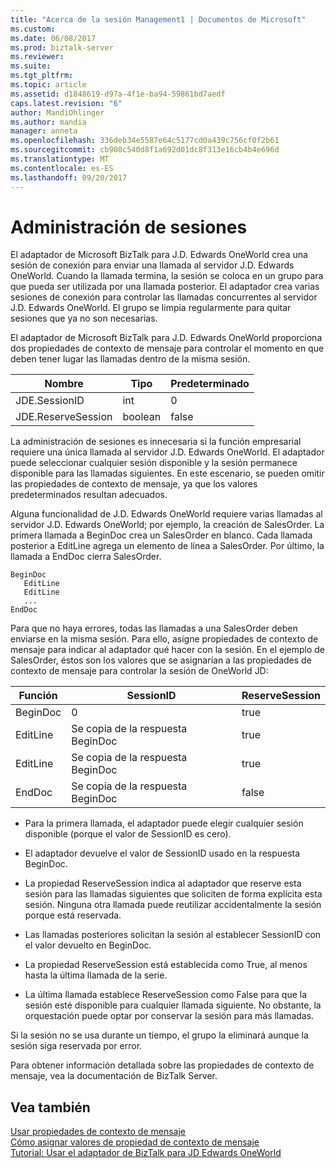 ```yaml
---
title: "Acerca de la sesión Management1 | Documentos de Microsoft"
ms.custom: 
ms.date: 06/08/2017
ms.prod: biztalk-server
ms.reviewer: 
ms.suite: 
ms.tgt_pltfrm: 
ms.topic: article
ms.assetid: d1848619-d97a-4f1e-ba94-59861bd7aedf
caps.latest.revision: "6"
author: MandiOhlinger
ms.author: mandia
manager: anneta
ms.openlocfilehash: 336deb34e5587e64c5177cd0a439c756cf0f2b61
ms.sourcegitcommit: cb908c540d8f1a692d01dc8f313e16cb4b4e696d
ms.translationtype: MT
ms.contentlocale: es-ES
ms.lasthandoff: 09/20/2017
---
```

# <a name="about-session-management"></a>Administración de sesiones
El adaptador de Microsoft BizTalk para J.D. Edwards OneWorld crea una sesión de conexión para enviar una llamada al servidor J.D. Edwards OneWorld. Cuando la llamada termina, la sesión se coloca en un grupo para que pueda ser utilizada por una llamada posterior. El adaptador crea varias sesiones de conexión para controlar las llamadas concurrentes al servidor J.D. Edwards OneWorld. El grupo se limpia regularmente para quitar sesiones que ya no son necesarias.  
  
 El adaptador de Microsoft BizTalk para J.D. Edwards OneWorld proporciona dos propiedades de contexto de mensaje para controlar el momento en que deben tener lugar las llamadas dentro de la misma sesión.  
  
|Nombre|Tipo|Predeterminado|  
|----------|----------|-------------|  
|JDE.SessionID|int|0|  
|JDE.ReserveSession|boolean|false|  
  
 La administración de sesiones es innecesaria si la función empresarial requiere una única llamada al servidor J.D. Edwards OneWorld. El adaptador puede seleccionar cualquier sesión disponible y la sesión permanece disponible para las llamadas siguientes. En este escenario, se pueden omitir las propiedades de contexto de mensaje, ya que los valores predeterminados resultan adecuados.  
  
 Alguna funcionalidad de J.D. Edwards OneWorld requiere varias llamadas al servidor J.D. Edwards OneWorld; por ejemplo, la creación de SalesOrder. La primera llamada a BeginDoc crea un SalesOrder en blanco. Cada llamada posterior a EditLine agrega un elemento de línea a SalesOrder. Por último, la llamada a EndDoc cierra SalesOrder.  
  
```  
BeginDoc  
   EditLine  
   EditLine  
   ...  
EndDoc  
```  
  
 Para que no haya errores, todas las llamadas a una SalesOrder deben enviarse en la misma sesión. Para ello, asigne propiedades de contexto de mensaje para indicar al adaptador qué hacer con la sesión. En el ejemplo de SalesOrder, éstos son los valores que se asignarían a las propiedades de contexto de mensaje para controlar la sesión de OneWorld JD:  
  
|Función|SessionID|ReserveSession|  
|--------------|---------------|--------------------|  
|BeginDoc|0|true|  
|EditLine|Se copia de la respuesta BeginDoc|true|  
|EditLine|Se copia de la respuesta BeginDoc|true|  
|EndDoc|Se copia de la respuesta BeginDoc|false|  
  
-   Para la primera llamada, el adaptador puede elegir cualquier sesión disponible (porque el valor de SessionID es cero).  
  
-   El adaptador devuelve el valor de SessionID usado en la respuesta BeginDoc.  
  
-   La propiedad ReserveSession indica al adaptador que reserve esta sesión para las llamadas siguientes que soliciten de forma explícita esta sesión. Ninguna otra llamada puede reutilizar accidentalmente la sesión porque está reservada.  
  
-   Las llamadas posteriores solicitan la sesión al establecer SessionID con el valor devuelto en BeginDoc.  
  
-   La propiedad ReserveSession está establecida como True, al menos hasta la última llamada de la serie.  
  
-   La última llamada establece ReserveSession como False para que la sesión esté disponible para cualquier llamada siguiente. No obstante, la orquestación puede optar por conservar la sesión para más llamadas.  
  
 Si la sesión no se usa durante un tiempo, el grupo la eliminará aunque la sesión siga reservada por error.  
  
 Para obtener información detallada sobre las propiedades de contexto de mensaje, vea la documentación de BizTalk Server.  
  
## <a name="see-also"></a>Vea también  
 [Usar propiedades de contexto de mensaje](../core/using-message-context-properties2.md)   
 [Cómo asignar valores de propiedad de contexto de mensaje](../core/how-to-assign-message-context-property-values2.md)   
 [Tutorial: Usar el adaptador de BizTalk para JD Edwards OneWorld](../core/tutorial-using-the-biztalk-adapter-for-jd-edwards-oneworld.md)